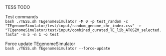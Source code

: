TESS TODO

Test commands   
`bash ./TESS.sh TEgenomeSimulator -M 0 -p test_random -c "TEgenomeSimulator/test/input/random_genome_chr_index.csv" -r "TEgenomeSimulator/test/input/combined_curated_TE_lib_ATOSZM_selected.fasta" -m 5 -n 1 -o test`

Force update TEgenomeSimulator   
`bash ./TESS.sh TEgenomeSimulator --force-update`

